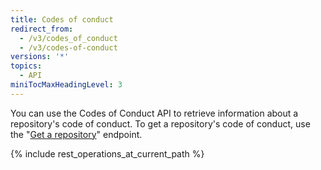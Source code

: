 ```yaml
---
title: Codes of conduct
redirect_from:
  - /v3/codes_of_conduct
  - /v3/codes-of-conduct
versions: '*'
topics:
  - API
miniTocMaxHeadingLevel: 3
---
```


You can use the Codes of Conduct API to retrieve information about a repository's code of conduct. To get a repository's code of conduct, use the "[Get a repository](/rest/reference/repos#get-a-repository)" endpoint.

{% include rest_operations_at_current_path %}
